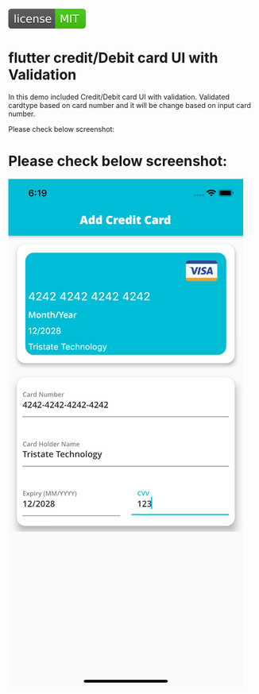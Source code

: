 [![Licence Status](https://github.com/HemantDixit10/AnimatedBubble/blob/master/BubbleAnimate/Images/licence.svg)](https://opensource.org/licenses/MIT)

# flutter credit/Debit card UI with Validation
In this demo included Credit/Debit card UI with validation. Validated cardtype based on card number and it will be change based on input card number.

Please check below screenshot:
# Please check below screenshot:
![alt text](https://github.com/HemantDixit10/flutter-credit-card-UI/blob/master/Simulator%20Screen%20Shot1.png)
